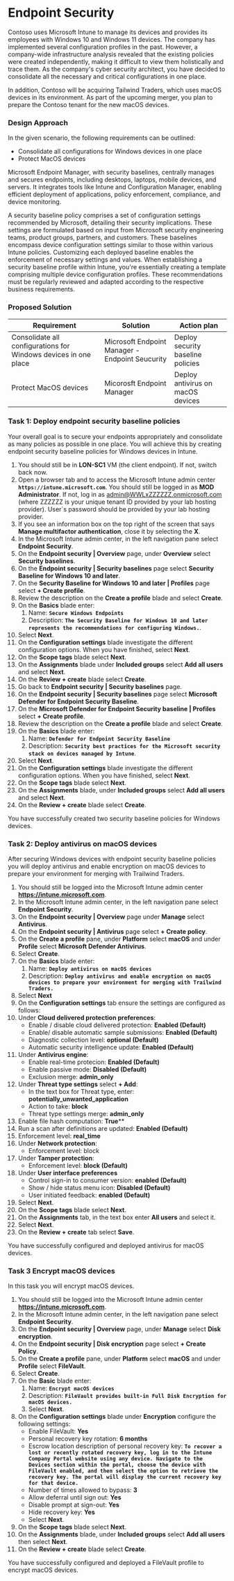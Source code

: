 # Endpoint Security

Contoso uses Microsoft Intune to manage its devices and provides its employees with Windows 10 and Windows 11 devices. The company has implemented several configuration profiles in the past. However, a company-wide infrastructure analysis revealed that the existing policies were created independently, making it difficult to view them holistically and trace them. As the company's cyber security architect, you have decided to consolidate all the necessary and critical configurations in one place. 

In addition, Contoso will be acquiring Tailwind Traders, which uses macOS devices in its environment. As part of the upcoming merger, you plan to prepare the Contoso tenant for the new macOS devices.

### Design Approach

In the given scenario, the following requirements can be outlined:

- Consolidate all configurations for Windows devices in one place
- Protect MacOS devices

Microsoft Endpoint Manager, with security baselines, centrally manages and secures endpoints, including desktops, laptops, mobile devices, and servers. It integrates tools like Intune and Configuration Manager, enabling efficient deployment of applications, policy enforcement, compliance, and device monitoring.

A security baseline policy comprises a set of configuration settings recommended by Microsoft, detailing their security implications. These settings are formulated based on input from Microsoft security engineering teams, product groups, partners, and customers. These baselines encompass device configuration settings similar to those within various Intune policies. Customizing each deployed baseline enables the enforcement of necessary settings and values. When establishing a security baseline profile within Intune, you're essentially creating a template comprising multiple device configuration profiles. These recommendations must be regularly reviewed and adapted according to the respective business requirements.

### Proposed Solution

|Requirement|Solution|Action plan|
|----|----|----|
|Consolidate all configurations for Windows devices in one place|Microsoft Endpoint Manager - Endpoint Seucurity|Deploy security baseline policies
|Protect MacOS devices|Micorosft Endpoint Manager|Deploy antivirus on macOS devices|

### Task 1: Deploy endpoint security baseline policies

Your overall goal is to secure your endpoints appropriately and consolidate as many policies as possible in one place. You will achieve this by creating endpoint security baseline policies for Windows devices in Intune.

1. You should still be in **LON-SC1** VM (the client endpoint).  If not, switch back now.
1. Open a browser tab and to access the Microsoft Intune admin center **`https://intune.microsoft.com`**.  You should still be logged in as **MOD Administrator**. If not, log in as admin@WWLxZZZZZZ.onmicrosoft.com (where ZZZZZZ is your unique tenant ID provided by your lab hosting provider). User´s password should be provided by your lab hosting provider.
1. If you see an information box on the top right of the screen that says **Manage multifactor authentication**, close it by selecting the **X**.
1. In the Microsoft Intune admin center, in the left navigation pane select **Endpoint Security**.
1. On the **Endpoint security | Overview** page, under **Overview** select **Security baselines**.
1. On the **Endpoint security | Security baselines** page select **Security Baseline for Windows 10 and later**.
1. On the **Security Baseline for Windows 10 and later | Profiles** page select **+ Create profile**.
1. Review the description on the **Create a profile** blade and select **Create**.
1. On the **Basics** blade enter:
    1. Name: **`Secure Windows Endpoints`**
    1. Description: **`The Security Baseline for Windows 10 and later represents the recommendations for configuring Windows.`**.
1. Select **Next**.
1. On the **Configuration settings** blade investigate the different configuration options. When you have finished, select **Next**.
1. On the **Scope tags** blade select **Next**.
1. On the **Assignments** blade under **Included groups** select **Add all users** and select **Next**.
1. On the **Review + create** blade select **Create**.
1. Go back to **Endpoint security | Security baselines** page.
1. On the **Endpoint security | Security baselines** page select **Microsoft Defender for Endpoint Security Baseline**.
1. On the **Microsoft Defender for Endpoint Security baseline | Profiles** select **+ Create profile**.
1. Review the description on the **Create a profile** blade and select **Create**.
1. On the **Basics** blade enter:
    1. Name: **`Defender for Endpoint Security Baseline`**
    1. Description: **`Security best practices for the Microsoft security stack on devices managed by Intune`**.
1. Select **Next**.
1. On the **Configuration settings** blade investigate the different configuration options. When you have finished, select **Next**.
1. On the **Scope tags** blade select **Next**.
1. On the **Assignments** blade, under **Included groups** select **Add all users** and select **Next**.
1. On the **Review + create** blade select **Create**.

You have successfully created two security baseline policies for Windows devices.

### Task 2: Deploy antivirus on macOS devices

After securing Windows devices with endpoint security baseline policies you will deploy antivirus and enable encryption on macOS devices to prepare your environment for merging with Trailwind Traders.

1. You should still be logged into the Microsoft Intune admin center **https://intune.microsoft.com**.
1. In the Microsoft Intune admin center, in the left navigation pane select **Endpoint Security**.
1. On the **Endpoint security | Overview** page under **Manage** select **Antivirus**.
1. On the **Endpoint security | Antivirus** page select **+ Create policy**.
1. On the **Create a profile** pane, under **Platform** select **macOS** and under **Profile** select **Microsoft Defender Antivirus**.
1. Select **Create**.
1. On the **Basics** blade enter:
    1. Name: **`Deploy antivirus on macOS devices`**
    1. Description: **`Deploy antivirus and enable encryption on macOS devices to prepare your environment for merging with Trailwind Traders.`**
1. Select **Next**
1. On the **Configuration settings** tab ensure the settings are configured as follows:
1. Under **Cloud delivered protection preferences**:
    - Enable / disable cloud delivered protection: **Enabled (Default)**
    - Enable/ disable automatic sample submissions: **Enabled (Default)**
    - Diagnostic collection level: **optional (Default)**
    - Automatic security intelligence update: **Enabled (Default)**
1. Under **Antivirus engine**:
    - Enable real-time protecion: **Enabled (Default)**
    - Enable passive mode: **Disabled (Default)**
    - Exclusion merge: **admin_only**
1. Under **Threat type settings** select **+ Add**:
    - In the text box for Threat type, enter: **potentially_unwanted_application**
    - Action to take: **block**
    - Threat type settings merge: **admin_only**
1. Enable file hash computation: **True****
1. Run a scan after definitions are updated: **Enabled (Default)**
1. Enforcement level: **real_time**
1. Under **Network protection**:
    - Enforcement level: block
1. Under **Tamper protection**:
    - Enforcement level: **block (Default)**
1. Under **User interface preferences**
    - Control sign-in to consumer version: **enabled (Default)**
    - Show / hide status menu icon: **Disabled (Default)**
    - User initiated feedback: **enabled (Default)**
1. Select **Next**.
1. On the **Scope tags** blade select **Next**.
1. On the **Assignments** tab, in the text box enter **All users** and select it.
1. Select **Next**.
1. On the **Review + create** tab select **Save**.

You have successfully configured and deployed antivirus for macOS devices.

### Task 3 Encrypt macOS devices

In this task you will encrypt macOS devices.

1. You should still be logged into the Microsoft Intune admin center **https://intune.microsoft.com**.
1. In the Microsoft Intune admin center, in the left navigation pane select **Endpoint Security**.
1. On the **Endpoint security | Overview** page, under **Manage** select **Disk encryption**.
1. On the **Endpoint security | Disk encryption** page select **+ Create Policy**.
1. On the **Create a profile** pane, under **Platform** select **macOS** and under **Profile** select **FileVault**.
1. Select **Create**.
1. On the **Basic** blade enter:
    1. Name: **`Encrypt macOS devices`**
    1. Description: **`FileVault provides built-in Full Disk Encryption for macOS devices.`**
    1. Select **Next**.
1. On the **Configuration settings** blade under **Encryption** configure the following settings:
   - Enable FileVault: **Yes**
   - Personal recovery key rotation: **6 months**
   - Escrow location description of personal recovery key: **`To recover a lost or recently rotated recovery key, log in to the Intune Company Portal website using any device. Navigate to the Devices section within the portal, choose the device with FileVault enabled, and then select the option to retrieve the recovery key. The portal will display the current recovery key for that device.`**
   - Number of times allowed to bypass: **3**
   - Allow deferral until sign out: **Yes**
   - Disable prompt at sign-out: **Yes**
   - Hide recovery key: **Yes**
   - Select **Next**.
1. On the **Scope tags** blade select **Next**.
1. On the **Assignments** blade, under **Included groups** select **Add all users** then select **Next**.
1. On the **Review + create** blade select **Create**.

You have successfully configured and deployed a FileVault profile to encrypt macOS devices.
